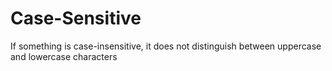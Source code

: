 # Case-Sensitive

If something is case-insensitive, it does not distinguish between uppercase and lowercase characters